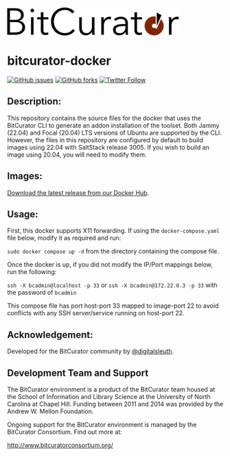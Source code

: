 ![Logo](https://github.com/BitCurator/bitcurator.github.io/blob/main/logos/BitCurator-Basic-400px.png)

# bitcurator-docker

[![GitHub issues](https://img.shields.io/github/issues/bitcurator/bitcurator-docker.svg)](https://github.com/bitcurator/bitcurator-docker/issues)
[![GitHub forks](https://img.shields.io/github/forks/bitcurator/bitcurator-docker.svg)](https://github.com/bitcurator/bitcurator-docker/network)
[![Twitter Follow](https://img.shields.io/twitter/follow/bitcurator.svg?style=social&label=Follow)](https://twitter.com/bitcurator)

## Description:

This repository contains the source files for the docker that uses the BitCurator CLI to generate an addon installation of the toolset. Both Jammy (22.04) and Focal (20.04) LTS versions of Ubuntu are supported by the CLI. However, the files in this repository are configured by default to build images using 22.04 with SaltStack release 3005. If you wish to build an image using 20.04, you will need to modify them.

## Images:

[Download the latest release from our Docker Hub](https://hub.docker.com/r/bitcurator/bitcurator).

## Usage:

First, this docker supports X11 forwarding. If using the ```docker-compose.yaml``` file below, modify it as required and run:

```sudo docker compose up -d``` from the directory containing the compose file.

Once the docker is up, if you did not modify the IP/Port mappings below, run the following:

```ssh -X bcadmin@localhost -p 33``` or ```ssh -X bcadmin@172.22.0.3 -p 33``` with the password of ```bcadmin```

This compose file has port host-port 33 mapped to image-port 22 to avoid conflicts with any SSH server/service running on host-port 22.

## Acknowledgement:

Developed for the BitCurator community by [@digitalsleuth](https://github.com/digitalsleuth).

## Development Team and Support

The BitCurator environment is a product of the BitCurator team housed at the School of Information and Library Science at the University of North Carolina at Chapel Hill. Funding between 2011 and 2014 was provided by the Andrew W. Mellon Foundation.

Ongoing support for the BitCurator environment is managed by the BitCurator Consortium. Find out more at:

http://www.bitcuratorconsortium.org/

